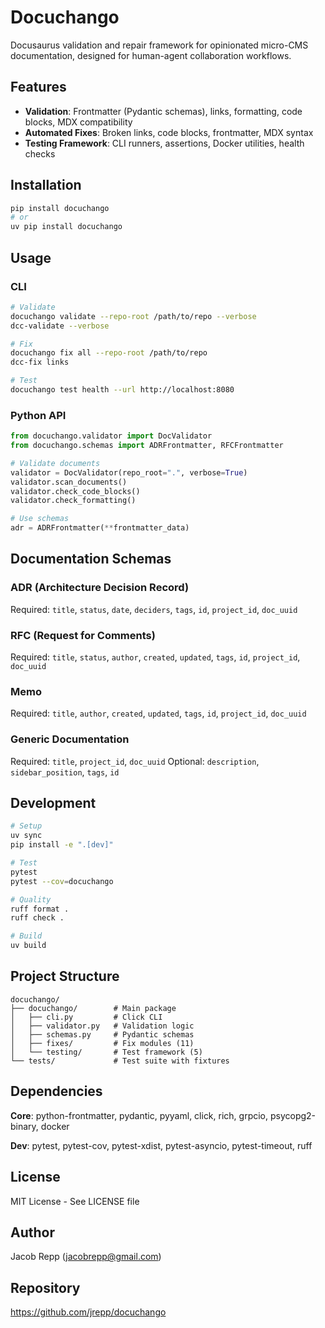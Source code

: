 # Docuchango

Docusaurus validation and repair framework for opinionated micro-CMS documentation, designed for human-agent collaboration workflows.

## Features

- **Validation**: Frontmatter (Pydantic schemas), links, formatting, code blocks, MDX compatibility
- **Automated Fixes**: Broken links, code blocks, frontmatter, MDX syntax
- **Testing Framework**: CLI runners, assertions, Docker utilities, health checks

## Installation

```bash
pip install docuchango
# or
uv pip install docuchango
```

## Usage

### CLI

```bash
# Validate
docuchango validate --repo-root /path/to/repo --verbose
dcc-validate --verbose

# Fix
docuchango fix all --repo-root /path/to/repo
dcc-fix links

# Test
docuchango test health --url http://localhost:8080
```

### Python API

```python
from docuchango.validator import DocValidator
from docuchango.schemas import ADRFrontmatter, RFCFrontmatter

# Validate documents
validator = DocValidator(repo_root=".", verbose=True)
validator.scan_documents()
validator.check_code_blocks()
validator.check_formatting()

# Use schemas
adr = ADRFrontmatter(**frontmatter_data)
```

## Documentation Schemas

### ADR (Architecture Decision Record)
Required: `title`, `status`, `date`, `deciders`, `tags`, `id`, `project_id`, `doc_uuid`

### RFC (Request for Comments)
Required: `title`, `status`, `author`, `created`, `updated`, `tags`, `id`, `project_id`, `doc_uuid`

### Memo
Required: `title`, `author`, `created`, `updated`, `tags`, `id`, `project_id`, `doc_uuid`

### Generic Documentation
Required: `title`, `project_id`, `doc_uuid`
Optional: `description`, `sidebar_position`, `tags`, `id`

## Development

```bash
# Setup
uv sync
pip install -e ".[dev]"

# Test
pytest
pytest --cov=docuchango

# Quality
ruff format .
ruff check .

# Build
uv build
```

## Project Structure

```
docuchango/
├── docuchango/        # Main package
│   ├── cli.py         # Click CLI
│   ├── validator.py   # Validation logic
│   ├── schemas.py     # Pydantic schemas
│   ├── fixes/         # Fix modules (11)
│   └── testing/       # Test framework (5)
└── tests/             # Test suite with fixtures
```

## Dependencies

**Core**: python-frontmatter, pydantic, pyyaml, click, rich, grpcio, psycopg2-binary, docker

**Dev**: pytest, pytest-cov, pytest-xdist, pytest-asyncio, pytest-timeout, ruff

## License

MIT License - See LICENSE file

## Author

Jacob Repp (jacobrepp@gmail.com)

## Repository

https://github.com/jrepp/docuchango
